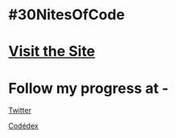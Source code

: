 # #30NitesOfCode
 
# [Visit the Site](https://zeropse.github.io/30NitesOfCode/)


# Follow my progress at -

<u>[Twitter](https://x.com/zer0pse)</u>

<u>[Codédex](https://www.codedex.io/@zeropse)</u>
